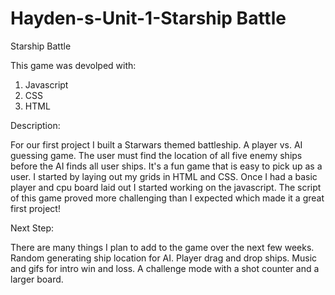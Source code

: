 # Hayden-s-Unit-1-Starship Battle
Starship Battle

This game was devolped with:
1. Javascript
2. CSS
3. HTML


Description:

For our first project I built a Starwars themed battleship. A player vs. AI guessing game. The user must find the location of all five enemy ships before the AI finds all user ships. It's a fun game that is easy to pick up as a user. I started by laying out my grids in HTML and CSS. Once I had a basic player and cpu board laid out I started working on the javascript. The script of this game proved more challenging than I expected which made it a great first project! 



Next Step:

There are many things I plan to add to the game over the next few weeks. Random generating ship location for AI. Player drag and drop ships. Music and gifs for intro win and loss. A challenge mode with a shot counter and a larger board. 
